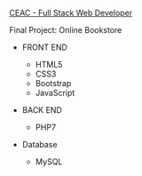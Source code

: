 [CEAC - Full Stack Web Developer](https://www.ceac.pt/cursos/programacao-web/)

Final Project: Online Bookstore

* FRONT END
  - HTML5
  - CSS3
  - Bootstrap
  - JavaScript

* BACK END
  - PHP7
  
* Database
  - MySQL
